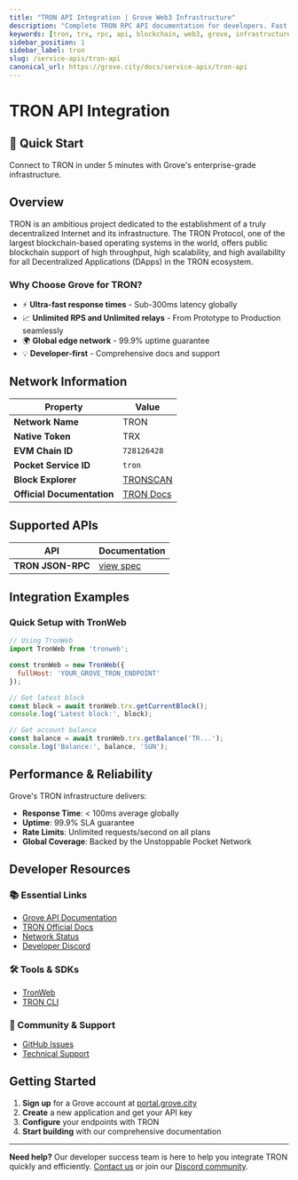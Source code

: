 ```yaml
---
title: "TRON API Integration | Grove Web3 Infrastructure"
description: "Complete TRON RPC API documentation for developers. Fast, reliable TRON blockchain access with Grove's enterprise infrastructure. Get started in minutes."
keywords: [tron, trx, rpc, api, blockchain, web3, grove, infrastructure, developers, integration]
sidebar_position: 1
sidebar_label: tron
slug: /service-apis/tron-api
canonical_url: https://grove.city/docs/service-apis/tron-api
---
```


# TRON API Integration

<div style={{background: "linear-gradient(135deg, #ff060a 0%, #ff4757 100%)", color: "white", padding: "1.5rem", borderRadius: "8px", margin: "1rem 0"}}>
  <h2 style={{color: "white", marginTop: 0}}>🚀 Quick Start</h2>
  <p style={{marginBottom: 0, fontSize: "1.1rem"}}>Connect to TRON in under 5 minutes with Grove's enterprise-grade infrastructure.</p>
</div>

## Overview

TRON is an ambitious project dedicated to the establishment of a truly decentralized Internet and its infrastructure. The TRON Protocol, one of the largest blockchain-based operating systems in the world, offers public blockchain support of high throughput, high scalability, and high availability for all Decentralized Applications (DApps) in the TRON ecosystem.

### Why Choose Grove for TRON?

- ⚡ **Ultra-fast response times** - Sub-300ms latency globally
- 📈 **Unlimited RPS and Unlimited relays** - From Prototype to Production seamlessly
- 🌍 **Global edge network** - 99.9% uptime guarantee
- 💡 **Developer-first** - Comprehensive docs and support

## Network Information

| Property | Value |
|----------|-------|
| **Network Name** | TRON |
| **Native Token** | TRX |
| **EVM Chain ID** | `728126428` |
| **Pocket Service ID** | `tron` |
| **Block Explorer** | [TRONSCAN](https://tronscan.org) |
| **Official Documentation** | [TRON Docs](https://developers.tron.network/) |

## Supported APIs

| API | Documentation |
| --- | ------------- |
| **TRON JSON-RPC** | [view spec](https://developers.tron.network/reference/json-rpc-api-overview) |

## Integration Examples

### Quick Setup with TronWeb

```javascript
// Using TronWeb
import TronWeb from 'tronweb';

const tronWeb = new TronWeb({
  fullHost: 'YOUR_GROVE_TRON_ENDPOINT'
});

// Get latest block
const block = await tronWeb.trx.getCurrentBlock();
console.log('Latest block:', block);

// Get account balance
const balance = await tronWeb.trx.getBalance('TR...');
console.log('Balance:', balance, 'SUN');
```

## Performance & Reliability

Grove's TRON infrastructure delivers:

- **Response Time**: < 100ms average globally
- **Uptime**: 99.9% SLA guarantee  
- **Rate Limits**: Unlimited requests/second on all plans
- **Global Coverage**: Backed by the Unstoppable Pocket Network

## Developer Resources

### 📚 Essential Links
- [Grove API Documentation](../grove-api/overview/grove-api)
- [TRON Official Docs](https://developers.tron.network/)
- [Network Status](https://status.grove.city)
- [Developer Discord](https://discord.gg/build-with-grove)

### 🛠️ Tools & SDKs
- [TronWeb](https://www.npmjs.com/package/tronweb)
- [TRON CLI](https://developers.tron.network/)

### 💬 Community & Support
- [GitHub Issues](https://github.com/buildwithgrove/path)  
- [Technical Support](https://discord.com/channels/824324475256438814/1150805396085293106)

## Getting Started

1. **Sign up** for a Grove account at [portal.grove.city](https://portal.grove.city)
2. **Create** a new application and get your API key
3. **Configure** your endpoints with TRON
4. **Start building** with our comprehensive documentation

---

<div style={{background: "#f8f9fa", padding: "1rem", borderLeft: "4px solid #007bff", margin: "1rem 0"}}>
  <strong>Need help?</strong> Our developer success team is here to help you integrate TRON quickly and efficiently. <a href="mailto:portal@grove.city">Contact us</a> or join our <a href="https://discord.gg/build-with-grove">Discord community</a>.
</div>
